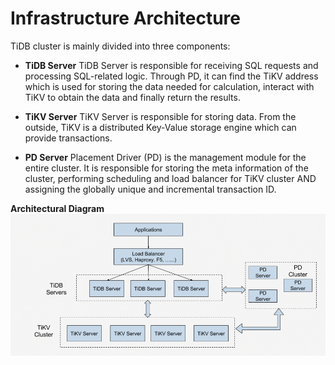 # Infrastructure Architecture

TiDB cluster is mainly divided into three components:
- **TiDB Server**
TiDB Server is responsible for receiving SQL requests and processing SQL-related logic. Through PD, it can find the TiKV address which is used for storing the data needed for calculation, interact with TiKV to obtain the data and finally return the results.

- **TiKV Server**
TiKV Server is responsible for storing data. From the outside, TiKV is a distributed Key-Value storage engine which can provide transactions.

- **PD Server**
Placement Driver (PD) is the management module for the entire cluster. It is responsible for storing the meta information of the cluster, performing scheduling and load balancer for TiKV cluster AND assigning the globally unique and incremental transaction ID.

**Architectural Diagram**
![Infrastructure Architecture](../../../../image/TiDB/Basic-Infrastructure.png)
